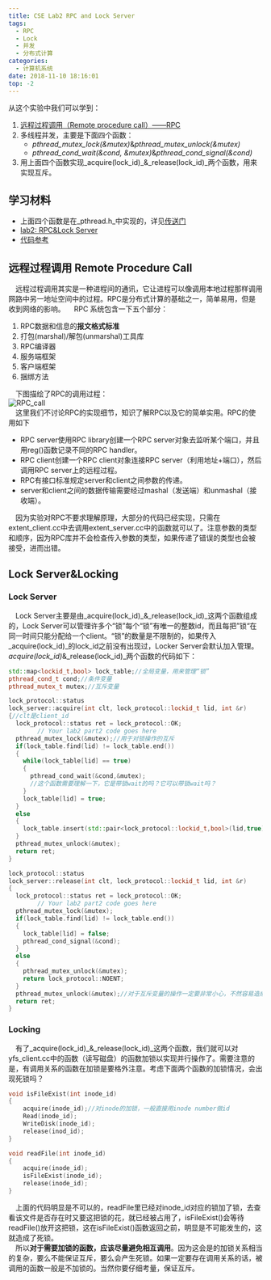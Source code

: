 ```yaml
---
title: CSE Lab2 RPC and Lock Server
tags:
  - RPC
  - Lock
  - 并发
  - 分布式计算
categories:
  - 计算机系统
date: 2018-11-10 18:16:01
top: -2
---
```




从这个实验中我们可以学到：    
1. [远程过程调用（Remote procedure call）——RPC](https://en.wikipedia.org/wiki/Remote_procedure_call)
2. 多线程并发，主要是下面四个函数：
    * _pthread_mutex_lock(&mutex)_&_pthread_mutex_unlock(&mutex)_
    * _pthread_cond_wait(&cond, &mutex)_&_pthread_cond_signal(&cond)_
3. 用上面四个函数实现_acquire(lock_id)_&_release(lock_id)_两个函数，用来实现互斥。

<!--more-->

## 学习材料
* 上面四个函数是在_pthread.h_中实现的，详见[传送门](http://pubs.opengroup.org/onlinepubs/7908799/xsh/pthread.h.html)  
* [lab2: RPC&Lock Server](https://ipads.se.sjtu.edu.cn/courses/cse/labs/Lab-2.html)  
* [代码参考](https://github.com/kururu002/CSE_Lab-MIT)

##  远程过程调用 Remote Procedure Call
&emsp;远程过程调用其实是一种进程间的通讯，它让进程可以像调用本地过程那样调用网路中另一地址空间中的过程。RPC是分布式计算的基础之一，简单易用，但是收到网络的影响。
&emsp;RPC 系统包含一下五个部分：
1. RPC数据和信息的**报文格式标准**
2. 打包(marshal)/解包(unmarshal)工具库
3. RPC编译器
4. 服务端框架
5. 客户端框架
6. 捆绑方法

&emsp;下图描绘了RPC的调用过程：  
![RPC_call](https://upload-images.jianshu.io/upload_images/7143349-a9db3c3c85194c6e.png)    
&emsp;这里我们不讨论RPC的实现细节，知识了解RPC以及它的简单实用。RPC的使用如下
* RPC server使用RPC library创建一个RPC server对象去监听某个端口，并且用reg()函数记录不同的RPC handler。
* RPC client创建一个RPC client对象连接RPC server（利用地址+端口），然后调用RPC server上的远程过程。
* RPC有接口标准规定server和client之间参数的传递。
* server和client之间的数据传输需要经过mashal（发送端）和unmashal（接收端）。

&emsp;因为实验对RPC不要求理解原理，大部分的代码已经实现，只需在extent_client.cc中去调用extent_server.cc中的函数就可以了。注意参数的类型和顺序，因为RPC库并不会检查传入参数的类型，如果传递了错误的类型也会被接受，进而出错。

## Lock Server&Locking
### Lock Server
&emsp;Lock Server主要是由_acquire(lock_id)_&_release(lock_id)_这两个函数组成的，Lock Server可以管理许多个“锁”每个“锁”有唯一的整数id，而且每把”锁“在同一时间只能分配给一个client。“锁”的数量是不限制的，如果传入_acquire(lock_id)_的lock_id之前没有出现过，Locker Server会默认加入管理。_acquire(lock_id)_&_release(lock_id)_两个函数的代码如下：
```c++
std::map<lockid_t,bool> lock_table;//全局变量，用来管理“锁”
pthread_cond_t cond;//条件变量
pthread_mutex_t mutex;//互斥变量

lock_protocol::status
lock_server::acquire(int clt, lock_protocol::lockid_t lid, int &r)
{//clt是client_id
  lock_protocol::status ret = lock_protocol::OK;
        // Your lab2 part2 code goes here
  pthread_mutex_lock(&mutex);//用于对锁操作的互斥
  if(lock_table.find(lid) != lock_table.end())
  { 
    while(lock_table[lid] == true)
    {
      pthread_cond_wait(&cond,&mutex);
      //这个函数需要理解一下，它是带锁wait的吗？它可以带锁wait吗？
    }
    lock_table[lid] = true;
  }
  else
  {
    lock_table.insert(std::pair<lock_protocol::lockid_t,bool>(lid,true));
  }
  pthread_mutex_unlock(&mutex);
  return ret;
}

lock_protocol::status
lock_server::release(int clt, lock_protocol::lockid_t lid, int &r)
{
  lock_protocol::status ret = lock_protocol::OK;
        // Your lab2 part2 code goes here
  pthread_mutex_lock(&mutex);
  if(lock_table.find(lid) != lock_table.end())
  {
    lock_table[lid] = false;
    pthread_cond_signal(&cond);
  }
  else
  {
    pthread_mutex_unlock(&mutex);
    return lock_protocol::NOENT;
  }
  pthread_mutex_unlock(&mutex);//对于互斥变量的操作一定要非常小心，不然容易造成饥饿或死锁。
  return ret;
}
```
### Locking
&emsp;有了_acquire(lock_id)_&_release(lock_id)_这两个函数，我们就可以对yfs_client.cc中的函数（读写磁盘）的函数加锁以实现并行操作了。需要注意的是，有调用关系的函数在加锁是要格外注意。考虑下面两个函数的加锁情况，会出现死锁吗？    
```c++
void isFileExist(int inode_id)
{
    acquire(inode_id);//对inode的加锁，一般直接用inode number做id
    Read(inode_id);
    WriteDisk(inode_id);
    release(inod_id);
}

void readFile(int inode_id)
{
    acquire(inode_id);
    isFileExist(inode_id);
    release(inode_id);
}
```
&emsp;上面的代码明显是不可以的，readFile里已经对inode_id对应的锁加了锁，去查看该文件是否存在时又要这把锁的花，就已经被占用了，isFileExist()会等待readFile()放开这把锁，这在isFileExist()函数返回之前，明显是不可能发生的，这就造成了死锁。    
&emsp;所以**对于需要加锁的函数，应该尽量避免相互调用**。因为这会是的加锁关系相当的复杂，要么不能保证互斥，要么会产生死锁。如果一定要存在调用关系的话，被调用的函数一般是不加锁的。当然你要仔细考量，保证互斥。
